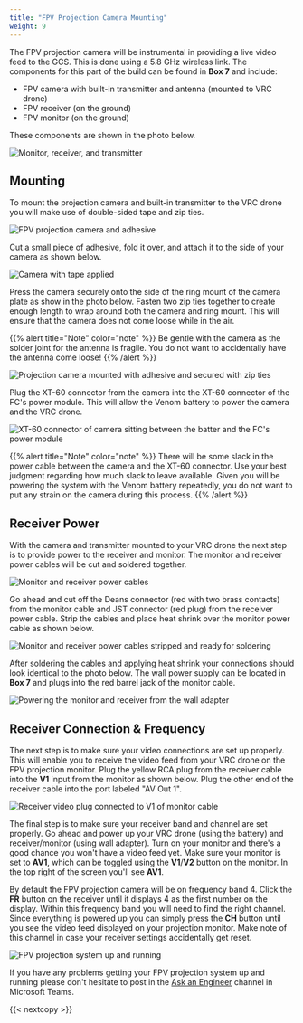 ```yaml
---
title: "FPV Projection Camera Mounting"
weight: 9
---
```


The FPV projection camera will be instrumental in providing a live video feed
to the GCS. This is done using a 5.8 GHz wireless link.
The components for this part of the build can be found in **Box 7** and include:

- FPV camera with built-in transmitter and antenna (mounted to VRC drone)
- FPV receiver (on the ground)
- FPV monitor (on the ground)

These components are shown in the photo below.

![Monitor, receiver, and transmitter](fpv_projection_hardware.jpg)

## Mounting

To mount the projection camera and built-in transmitter to the VRC
drone you will make use of double-sided tape and zip ties.

![FPV projection camera and adhesive](fpv_projection_cam_adhesive.jpg)

Cut a small piece of adhesive, fold it over, and attach it to the side
of your camera as shown below.

![Camera with tape applied](fpv_projection_cam_with_adhesive.jpg)

Press the camera securely onto the side of the ring mount of the camera plate
as show in the photo below. Fasten two zip ties together to create enough
length to wrap around both the camera and ring mount. This will ensure that
the camera does not come loose while in the air.

{{% alert title="Note" color="note" %}}
Be gentle with the camera as the solder joint for the antenna is fragile.
You do not want to accidentally have the antenna come loose!
{{% /alert %}}

![Projection camera mounted with adhesive and secured with zip ties](fpv_projection_cam_zip_ties.jpg)

Plug the XT-60 connector from the camera into the XT-60 connector of the
FC's power module. This will allow the Venom battery to power the camera
and the VRC drone.

![XT-60 connector of camera sitting between the batter and the FC's power module](fpv_projection_cam_powered.jpg)

{{% alert title="Note" color="note" %}}
There will be some slack in the power cable between the camera and
the XT-60 connector. Use your best judgment regarding how much slack to
leave available. Given you will be powering the system with the Venom battery
repeatedly, you do not want to put any strain on the camera during this process.
{{% /alert %}}

## Receiver Power

With the camera and transmitter mounted to your VRC drone the next step
is to provide power to the receiver and monitor. The monitor and receiver
power cables will be cut and soldered together.

![Monitor and receiver power cables](fpv_receiver_wiring.jpg)

Go ahead and cut off the Deans connector (red with two brass contacts)
from the monitor cable and JST connector (red plug) from the receiver
power cable. Strip the cables and place heat shrink over the monitor
power cable as shown below.

![Monitor and receiver power cables stripped and ready for soldering](fpv_receiver_wiring_cut.jpg)

After soldering the cables and applying heat shrink your
connections should look identical to the photo below. The wall power
supply can be located in **Box 7** and plugs into the red
barrel jack of the monitor cable.

![Powering the monitor and receiver from the wall adapter](fpv_receiver_after_soldering.jpg)

## Receiver Connection & Frequency

The next step is to make sure your video connections are set up properly.
This will enable you to receive the video feed from your VRC drone on the
FPV projection monitor. Plug the yellow RCA plug from the receiver cable
into the **V1** input from the monitor as shown below. Plug the other end of the
receiver cable into the port labeled "AV Out 1".

![Receiver video plug connected to V1 of monitor cable](fpv_receiver_input.jpg)

The final step is to make sure your receiver band and channel are set properly.
Go ahead and power up your VRC drone (using the battery) and receiver/monitor
(using wall adapter). Turn on your monitor and there's a good chance you won't
have a video feed yet. Make sure your monitor is set to **AV1**, which can be toggled
using the **V1**/**V2** button on the monitor. In the top right of the
screen you'll see **AV1**.

By default the FPV projection camera will be on frequency band 4.
Click the **FR** button on the receiver until it displays 4 as the first number on
the display. Within this frequency band you will need to find the right channel.
Since everything is powered up you can simply press the **CH** button until you see
the video feed displayed on your projection monitor. Make note of this channel in
case your receiver settings accidentally get reset.

![FPV projection system up and running](fpv_up_and_running.jpg)

If you have any problems getting your FPV projection system up and running
please don't hesitate to post in the
[Ask an Engineer](https://teams.microsoft.com/l/team/19%3a21c615dc691c4f289fb9fda44c862df3%40thread.tacv2/conversations?groupId=6baa0f71-7580-4c72-905f-2b6ee58685c3&tenantId=771923a0-2465-44c5-8531-b9366e228aad)
channel in Microsoft Teams.

{{< nextcopy >}}